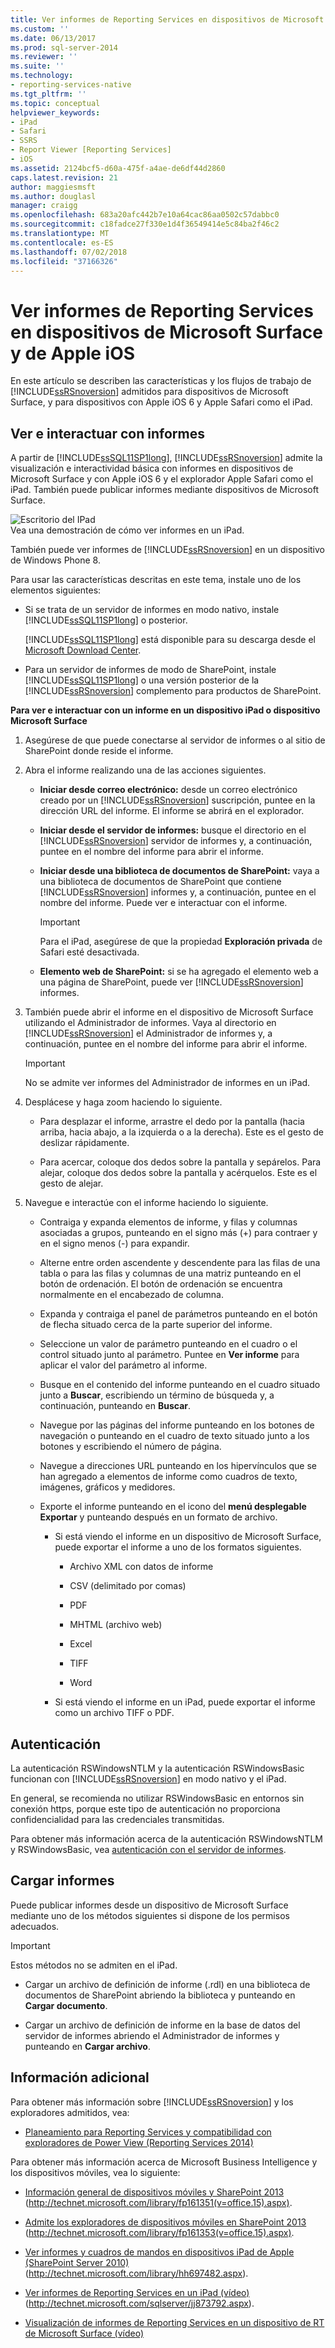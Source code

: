 ```yaml
---
title: Ver informes de Reporting Services en dispositivos de Microsoft Surface y Apple iOS | Microsoft Docs
ms.custom: ''
ms.date: 06/13/2017
ms.prod: sql-server-2014
ms.reviewer: ''
ms.suite: ''
ms.technology:
- reporting-services-native
ms.tgt_pltfrm: ''
ms.topic: conceptual
helpviewer_keywords:
- iPad
- Safari
- SSRS
- Report Viewer [Reporting Services]
- iOS
ms.assetid: 2124bcf5-d60a-475f-a4ae-de6df44d2860
caps.latest.revision: 21
author: maggiesmsft
ms.author: douglasl
manager: craigg
ms.openlocfilehash: 683a20afc442b7e10a64cac86aa0502c57dabbc0
ms.sourcegitcommit: c18fadce27f330e1d4f36549414e5c84ba2f46c2
ms.translationtype: MT
ms.contentlocale: es-ES
ms.lasthandoff: 07/02/2018
ms.locfileid: "37166326"
---
```

# <a name="view-reporting-services-reports-on-microsoft-surface-devices-and--apple-ios-devices"></a>Ver informes de Reporting Services en dispositivos de Microsoft Surface y de Apple iOS
  En este artículo se describen las características y los flujos de trabajo de [!INCLUDE[ssRSnoversion](../includes/ssrsnoversion-md.md)] admitidos para dispositivos de Microsoft Surface, y para dispositivos con Apple iOS 6 y Apple Safari como el iPad.  
  
## <a name="view-and-interact-with-reports"></a>Ver e interactuar con informes  
 A partir de [!INCLUDE[ssSQL11SP1long](../includes/sssql11sp1long-md.md)], [!INCLUDE[ssRSnoversion](../includes/ssrsnoversion-md.md)] admite la visualización e interactividad básica con informes en dispositivos de Microsoft Surface y con Apple iOS 6 y el explorador Apple Safari como el iPad. También puede publicar informes mediante dispositivos de Microsoft Surface.  
  
 ![Escritorio del IPad](media/videothumbnail.jpg "escritorio del IPad")  
Vea una demostración de cómo ver informes en un iPad.  
  
 También puede ver informes de [!INCLUDE[ssRSnoversion](../includes/ssrsnoversion-md.md)] en un dispositivo de Windows Phone 8.  
  
 Para usar las características descritas en este tema, instale uno de los elementos siguientes:  
  
-   Si se trata de un servidor de informes en modo nativo, instale [!INCLUDE[ssSQL11SP1long](../includes/sssql11sp1long-md.md)] o posterior.  
  
     [!INCLUDE[ssSQL11SP1long](../includes/sssql11sp1long-md.md)] está disponible para su descarga desde el [Microsoft Download Center](http://www.microsoft.com/download/details.aspx?id=35575).  
  
-   Para un servidor de informes de modo de SharePoint, instale [!INCLUDE[ssSQL11SP1long](../includes/sssql11sp1long-md.md)] o una versión posterior de la [!INCLUDE[ssRSnoversion](../includes/ssrsnoversion-md.md)] complemento para productos de SharePoint.  
  
 **Para ver e interactuar con un informe en un dispositivo iPad o dispositivo Microsoft Surface**  
  
1.  Asegúrese de que puede conectarse al servidor de informes o al sitio de SharePoint donde reside el informe.  
  
2.  Abra el informe realizando una de las acciones siguientes.  
  
    -   **Iniciar desde correo electrónico:** desde un correo electrónico creado por un [!INCLUDE[ssRSnoversion](../includes/ssrsnoversion-md.md)] suscripción, puntee en la dirección URL del informe. El informe se abrirá en el explorador.  
  
    -   **Iniciar desde el servidor de informes:** busque el directorio en el [!INCLUDE[ssRSnoversion](../includes/ssrsnoversion-md.md)] servidor de informes y, a continuación, puntee en el nombre del informe para abrir el informe.  
  
    -   **Iniciar desde una biblioteca de documentos de SharePoint:** vaya a una biblioteca de documentos de SharePoint que contiene [!INCLUDE[ssRSnoversion](../includes/ssrsnoversion-md.md)] informes y, a continuación, puntee en el nombre del informe. Puede ver e interactuar con el informe.  
  
        > [!IMPORTANT]  
        >  Para el iPad, asegúrese de que la propiedad **Exploración privada** de Safari esté desactivada.  
  
    -   **Elemento web de SharePoint:** si se ha agregado el elemento web a una página de SharePoint, puede ver [!INCLUDE[ssRSnoversion](../includes/ssrsnoversion-md.md)] informes.  
  
3.  También puede abrir el informe en el dispositivo de Microsoft Surface utilizando el Administrador de informes. Vaya al directorio en [!INCLUDE[ssRSnoversion](../includes/ssrsnoversion-md.md)] el Administrador de informes y, a continuación, puntee en el nombre del informe para abrir el informe.  
  
    > [!IMPORTANT]  
    >  No se admite ver informes del Administrador de informes en un iPad.  
  
4.  Desplácese y haga zoom haciendo lo siguiente.  
  
    -   Para desplazar el informe, arrastre el dedo por la pantalla (hacia arriba, hacia abajo, a la izquierda o a la derecha). Este es el gesto de deslizar rápidamente.  
  
    -   Para acercar, coloque dos dedos sobre la pantalla y sepárelos. Para alejar, coloque dos dedos sobre la pantalla y acérquelos. Este es el gesto de alejar.  
  
5.  Navegue e interactúe con el informe haciendo lo siguiente.  
  
    -   Contraiga y expanda elementos de informe, y filas y columnas asociadas a grupos, punteando en el signo más (+) para contraer y en el signo menos (-) para expandir.  
  
    -   Alterne entre orden ascendente y descendente para las filas de una tabla o para las filas y columnas de una matriz punteando en el botón de ordenación. El botón de ordenación se encuentra normalmente en el encabezado de columna.  
  
    -   Expanda y contraiga el panel de parámetros punteando en el botón de flecha situado cerca de la parte superior del informe.  
  
    -   Seleccione un valor de parámetro punteando en el cuadro o el control situado junto al parámetro. Puntee en **Ver informe** para aplicar el valor del parámetro al informe.  
  
    -   Busque en el contenido del informe punteando en el cuadro situado junto a **Buscar**, escribiendo un término de búsqueda y, a continuación, punteando en **Buscar**.  
  
    -   Navegue por las páginas del informe punteando en los botones de navegación o punteando en el cuadro de texto situado junto a los botones y escribiendo el número de página.  
  
    -   Navegue a direcciones URL punteando en los hipervínculos que se han agregado a elementos de informe como cuadros de texto, imágenes, gráficos y medidores.  
  
    -   Exporte el informe punteando en el icono del **menú desplegable Exportar** y punteando después en un formato de archivo.  
  
        -   Si está viendo el informe en un dispositivo de Microsoft Surface, puede exportar el informe a uno de los formatos siguientes.  
  
            -   Archivo XML con datos de informe  
  
            -   CSV (delimitado por comas)  
  
            -   PDF  
  
            -   MHTML (archivo web)  
  
            -   Excel  
  
            -   TIFF  
  
            -   Word  
  
        -   Si está viendo el informe en un iPad, puede exportar el informe como un archivo TIFF o PDF.  
  
## <a name="authentication"></a>Autenticación  
 La autenticación RSWindowsNTLM y la autenticación RSWindowsBasic funcionan con [!INCLUDE[ssRSnoversion](../includes/ssrsnoversion-md.md)] en modo nativo y el iPad.  
  
 En general, se recomienda no utilizar RSWindowsBasic en entornos sin conexión https, porque este tipo de autenticación no proporciona confidencialidad para las credenciales transmitidas.  
  
 Para obtener más información acerca de la autenticación RSWindowsNTLM y RSWindowsBasic, vea [autenticación con el servidor de informes](security/authentication-with-the-report-server.md).  
  
## <a name="uploading-reports"></a>Cargar informes  
 Puede publicar informes desde un dispositivo de Microsoft Surface mediante uno de los métodos siguientes si dispone de los permisos adecuados.  
  
> [!IMPORTANT]  
>  Estos métodos no se admiten en el iPad.  
  
-   Cargar un archivo de definición de informe (.rdl) en una biblioteca de documentos de SharePoint abriendo la biblioteca y punteando en **Cargar documento**.  
  
-   Cargar un archivo de definición de informe en la base de datos del servidor de informes abriendo el Administrador de informes y punteando en **Cargar archivo**.  
  
## <a name="additional-information"></a>Información adicional  
 Para obtener más información sobre [!INCLUDE[ssRSnoversion](../includes/ssrsnoversion-md.md)] y los exploradores admitidos, vea:  
  
-   [Planeamiento para Reporting Services y compatibilidad con exploradores de Power View &#40;Reporting Services 2014&#41;](../../2014/reporting-services/browser-support-for-reporting-services-and-power-view.md)  
  
 Para obtener más información acerca de Microsoft Business Intelligence y los dispositivos móviles, vea lo siguiente:  
  
-   [Información general de dispositivos móviles y SharePoint 2013](http://technet.microsoft.com/library/fp161351\(v=office.15\).aspx) (http://technet.microsoft.com/library/fp161351(v=office.15).aspx).  
  
-   [Admite los exploradores de dispositivos móviles en SharePoint 2013](http://technet.microsoft.com/library/fp161353\(v=office.15\).aspx) (http://technet.microsoft.com/library/fp161353(v=office.15).aspx).  
  
-   [Ver informes y cuadros de mandos en dispositivos iPad de Apple (SharePoint Server 2010)](http://technet.microsoft.com/library/hh697482.aspx) (http://technet.microsoft.com/library/hh697482.aspx).  
  
-   [Ver informes de Reporting Services en un iPad (vídeo)](http://technet.microsoft.com/sqlserver/jj873792.aspx) (http://technet.microsoft.com/sqlserver/jj873792.aspx).  
  
-   [Visualización de informes de Reporting Services en un dispositivo de RT de Microsoft Surface (vídeo)](http://technet.microsoft.com/sqlserver/dn146017)  
  
  
